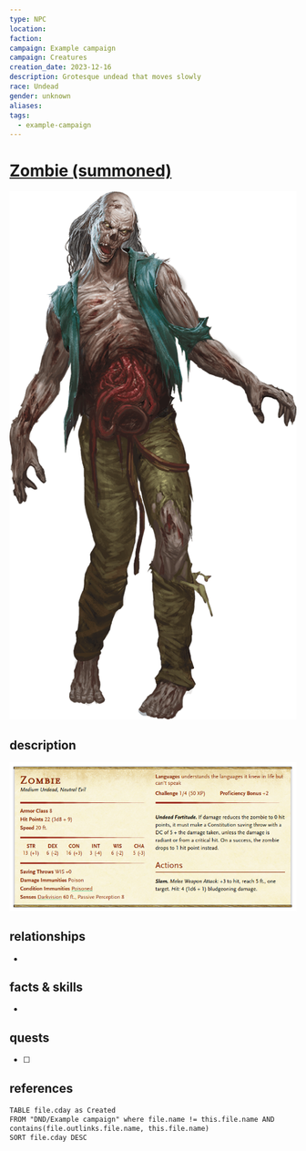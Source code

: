 ```yaml
---
type: NPC
location: 
faction: 
campaign: Example campaign
campaign: Creatures
creation_date: 2023-12-16
description: Grotesque undead that moves slowly
race: Undead
gender: unknown
aliases: 
tags:
  - example-campaign
---
```

# [Zombie (summoned)](Zombie%20(summoned).md)

![zombie|250](attachments/Pasted%20image%2020231216004414.png)

## description

![](attachments/Pasted%20image%2020231216004357.png)

## relationships

-

## facts & skills

-  

## quests

- [ ]

## references

```dataview
TABLE file.cday as Created
FROM "DND/Example campaign" where file.name != this.file.name AND contains(file.outlinks.file.name, this.file.name)
SORT file.cday DESC
```
